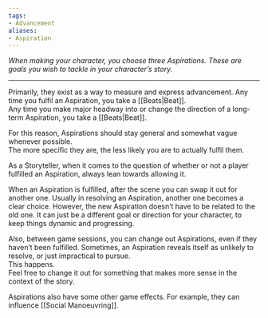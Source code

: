 ```yaml
---
tags:
- Advancement
aliases:
- Aspiration
---
```


_When making your character, you choose three Aspirations. These are goals you wish to tackle in your character’s story._

---

Primarily, they exist as a way to measure and express advancement. Any time you fulfil an Aspiration, you take a [[Beats|Beat]].\
Any time you make major headway into or change the direction of a long-term Aspiration, you take a [[Beats|Beat]].

For this reason, Aspirations should stay general and somewhat vague whenever possible.\
The more specific they are, the less likely you are to actually fulfil them.

As a Storyteller, when it comes to the question of whether or not a player fulfilled an Aspiration, always lean towards allowing it.

When an Aspiration is fulfilled, after the scene you can swap it out for another one. Usually in resolving an Aspiration, another one becomes a clear choice. However, the new Aspiration doesn’t have to be related to the old one. It can just be a different goal or direction for your character, to keep things dynamic and progressing.

Also, between game sessions, you can change out Aspirations, even if they haven’t been fulfilled. Sometimes, an Aspiration reveals itself as unlikely to resolve, or just impractical to pursue.\
This happens.\
Feel free to change it out for something that makes more sense in the context of the story.

Aspirations also have some other game effects. For example, they can influence [[Social Manoeuvring]].